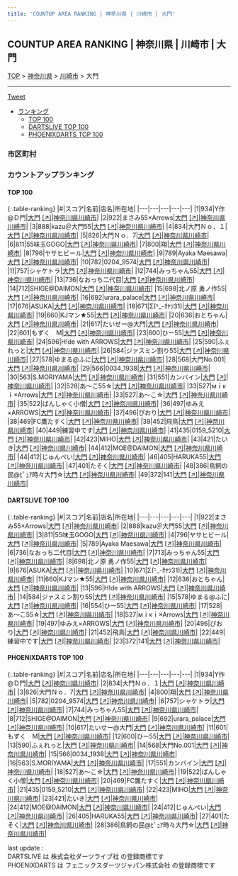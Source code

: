 ```yaml
---
title: 'COUNTUP AREA RANKING | 神奈川県 | 川崎市 | 大門'
---
```

## COUNTUP AREA RANKING | 神奈川県 | 川崎市 | 大門

[TOP](/darts/rank/) > [神奈川県](/darts/rank/神奈川県/) > [川崎市](/darts/rank/神奈川県/川崎市/) > 大門

___

<a href="https://twitter.com/share?ref_src=twsrc%5Etfw" data-text="COUNTUP AREA RANKING | 神奈川県川崎市大門" class="twitter-share-button" data-hashtags="DARTSLIVE,PHOENIXDARTS,darts,ダーツ" data-show-count="false">Tweet</a>

* [ランキング](#カウントアップランキング)
    * [TOP 100](#top-100)
    * [DARTSLIVE TOP 100](#dartslive-top-100)
    * [PHOENIXDARTS TOP 100](#phoenixdarts-top-100)

### 市区町村

<ul>

</ul>

### カウントアップランキング

#### TOP 100



{:.table-ranking}
|#|スコア|名前|店名|所在地|
|---|---|---|---|---|
|1|934|<span class="rank-name-pd">Y作@Ｄ門</span>|<a href="/darts/rank/shops/94036.html">大門</a> <a href="https://vs.phoenixdarts.com/jp/shop/shopDetailInfo/s_94036?s_seq=94036">[↗]</a>|<a href="/darts/rank/神奈川県/川崎市">神奈川県川崎市</a>|
|2|922|<span class="rank-name-dl">まさみ55×Arrows</span>|<a href="/darts/rank/shops/30c5a11ba3a45bf10d9b047a20a7ba1e.html">大門</a> <a href="https://search.dartslive.com/jp/shop/30c5a11ba3a45bf10d9b047a20a7ba1e">[↗]</a>|<a href="/darts/rank/神奈川県/川崎市">神奈川県川崎市</a>|
|3|888|<span class="rank-name-dl">kazu＠大門55</span>|<a href="/darts/rank/shops/30c5a11ba3a45bf10d9b047a20a7ba1e.html">大門</a> <a href="https://search.dartslive.com/jp/shop/30c5a11ba3a45bf10d9b047a20a7ba1e">[↗]</a>|<a href="/darts/rank/神奈川県/川崎市">神奈川県川崎市</a>|
|4|834|<span class="rank-name-pd">大門Ｎｏ．１</span>|<a href="/darts/rank/shops/94036.html">大門</a> <a href="https://vs.phoenixdarts.com/jp/shop/shopDetailInfo/s_94036?s_seq=94036">[↗]</a>|<a href="/darts/rank/神奈川県/川崎市">神奈川県川崎市</a>|
|5|826|<span class="rank-name-pd">大門Ｎｏ．7</span>|<a href="/darts/rank/shops/94036.html">大門</a> <a href="https://vs.phoenixdarts.com/jp/shop/shopDetailInfo/s_94036?s_seq=94036">[↗]</a>|<a href="/darts/rank/神奈川県/川崎市">神奈川県川崎市</a>|
|6|811|<span class="rank-name-dl">55味玉GOGO</span>|<a href="/darts/rank/shops/30c5a11ba3a45bf10d9b047a20a7ba1e.html">大門</a> <a href="https://search.dartslive.com/jp/shop/30c5a11ba3a45bf10d9b047a20a7ba1e">[↗]</a>|<a href="/darts/rank/神奈川県/川崎市">神奈川県川崎市</a>|
|7|800|<span class="rank-name-pd">翔</span>|<a href="/darts/rank/shops/94036.html">大門</a> <a href="https://vs.phoenixdarts.com/jp/shop/shopDetailInfo/s_94036?s_seq=94036">[↗]</a>|<a href="/darts/rank/神奈川県/川崎市">神奈川県川崎市</a>|
|8|796|<span class="rank-name-dl">ヤサヒビール</span>|<a href="/darts/rank/shops/30c5a11ba3a45bf10d9b047a20a7ba1e.html">大門</a> <a href="https://search.dartslive.com/jp/shop/30c5a11ba3a45bf10d9b047a20a7ba1e">[↗]</a>|<a href="/darts/rank/神奈川県/川崎市">神奈川県川崎市</a>|
|9|789|<span class="rank-name-dl">Ayaka Maesawa</span>|<a href="/darts/rank/shops/30c5a11ba3a45bf10d9b047a20a7ba1e.html">大門</a> <a href="https://search.dartslive.com/jp/shop/30c5a11ba3a45bf10d9b047a20a7ba1e">[↗]</a>|<a href="/darts/rank/神奈川県/川崎市">神奈川県川崎市</a>|
|10|782|<span class="rank-name-pd">0204_9574</span>|<a href="/darts/rank/shops/94036.html">大門</a> <a href="https://vs.phoenixdarts.com/jp/shop/shopDetailInfo/s_94036?s_seq=94036">[↗]</a>|<a href="/darts/rank/神奈川県/川崎市">神奈川県川崎市</a>|
|11|757|<span class="rank-name-pd">シャケトラ</span>|<a href="/darts/rank/shops/94036.html">大門</a> <a href="https://vs.phoenixdarts.com/jp/shop/shopDetailInfo/s_94036?s_seq=94036">[↗]</a>|<a href="/darts/rank/神奈川県/川崎市">神奈川県川崎市</a>|
|12|744|<span class="rank-name-pd">みっちゃん55</span>|<a href="/darts/rank/shops/94036.html">大門</a> <a href="https://vs.phoenixdarts.com/jp/shop/shopDetailInfo/s_94036?s_seq=94036">[↗]</a>|<a href="/darts/rank/神奈川県/川崎市">神奈川県川崎市</a>|
|13|736|<span class="rank-name-dl">なおっち二代目</span>|<a href="/darts/rank/shops/30c5a11ba3a45bf10d9b047a20a7ba1e.html">大門</a> <a href="https://search.dartslive.com/jp/shop/30c5a11ba3a45bf10d9b047a20a7ba1e">[↗]</a>|<a href="/darts/rank/神奈川県/川崎市">神奈川県川崎市</a>|
|14|712|<span class="rank-name-pd">SHIGE@DAIMON</span>|<a href="/darts/rank/shops/94036.html">大門</a> <a href="https://vs.phoenixdarts.com/jp/shop/shopDetailInfo/s_94036?s_seq=94036">[↗]</a>|<a href="/darts/rank/神奈川県/川崎市">神奈川県川崎市</a>|
|15|698|<span class="rank-name-dl">北ノ原 勇ノ作55</span>|<a href="/darts/rank/shops/30c5a11ba3a45bf10d9b047a20a7ba1e.html">大門</a> <a href="https://search.dartslive.com/jp/shop/30c5a11ba3a45bf10d9b047a20a7ba1e">[↗]</a>|<a href="/darts/rank/神奈川県/川崎市">神奈川県川崎市</a>|
|16|692|<span class="rank-name-pd">urara_palace</span>|<a href="/darts/rank/shops/94036.html">大門</a> <a href="https://vs.phoenixdarts.com/jp/shop/shopDetailInfo/s_94036?s_seq=94036">[↗]</a>|<a href="/darts/rank/神奈川県/川崎市">神奈川県川崎市</a>|
|17|676|<span class="rank-name-dl">ASUKA</span>|<a href="/darts/rank/shops/30c5a11ba3a45bf10d9b047a20a7ba1e.html">大門</a> <a href="https://search.dartslive.com/jp/shop/30c5a11ba3a45bf10d9b047a20a7ba1e">[↗]</a>|<a href="/darts/rank/神奈川県/川崎市">神奈川県川崎市</a>|
|18|671|<span class="rank-name-dl">Σ(-᷅_-᷄ｵﾔﾂ31)</span>|<a href="/darts/rank/shops/30c5a11ba3a45bf10d9b047a20a7ba1e.html">大門</a> <a href="https://search.dartslive.com/jp/shop/30c5a11ba3a45bf10d9b047a20a7ba1e">[↗]</a>|<a href="/darts/rank/神奈川県/川崎市">神奈川県川崎市</a>|
|19|660|<span class="rank-name-dl">KJマン★55</span>|<a href="/darts/rank/shops/30c5a11ba3a45bf10d9b047a20a7ba1e.html">大門</a> <a href="https://search.dartslive.com/jp/shop/30c5a11ba3a45bf10d9b047a20a7ba1e">[↗]</a>|<a href="/darts/rank/神奈川県/川崎市">神奈川県川崎市</a>|
|20|636|<span class="rank-name-dl">おとちゃん</span>|<a href="/darts/rank/shops/30c5a11ba3a45bf10d9b047a20a7ba1e.html">大門</a> <a href="https://search.dartslive.com/jp/shop/30c5a11ba3a45bf10d9b047a20a7ba1e">[↗]</a>|<a href="/darts/rank/神奈川県/川崎市">神奈川県川崎市</a>|
|21|617|<span class="rank-name-pd">たいせー@大門</span>|<a href="/darts/rank/shops/94036.html">大門</a> <a href="https://vs.phoenixdarts.com/jp/shop/shopDetailInfo/s_94036?s_seq=94036">[↗]</a>|<a href="/darts/rank/神奈川県/川崎市">神奈川県川崎市</a>|
|22|601|<span class="rank-name-pd">もずく　M</span>|<a href="/darts/rank/shops/94036.html">大門</a> <a href="https://vs.phoenixdarts.com/jp/shop/shopDetailInfo/s_94036?s_seq=94036">[↗]</a>|<a href="/darts/rank/神奈川県/川崎市">神奈川県川崎市</a>|
|23|600|<span class="rank-name-pd">ひー55</span>|<a href="/darts/rank/shops/94036.html">大門</a> <a href="https://vs.phoenixdarts.com/jp/shop/shopDetailInfo/s_94036?s_seq=94036">[↗]</a>|<a href="/darts/rank/神奈川県/川崎市">神奈川県川崎市</a>|
|24|596|<span class="rank-name-dl">H!de with ARROWS</span>|<a href="/darts/rank/shops/30c5a11ba3a45bf10d9b047a20a7ba1e.html">大門</a> <a href="https://search.dartslive.com/jp/shop/30c5a11ba3a45bf10d9b047a20a7ba1e">[↗]</a>|<a href="/darts/rank/神奈川県/川崎市">神奈川県川崎市</a>|
|25|590|<span class="rank-name-pd">ふぇれっと</span>|<a href="/darts/rank/shops/94036.html">大門</a> <a href="https://vs.phoenixdarts.com/jp/shop/shopDetailInfo/s_94036?s_seq=94036">[↗]</a>|<a href="/darts/rank/神奈川県/川崎市">神奈川県川崎市</a>|
|26|584|<span class="rank-name-dl">ジァスミン割り55</span>|<a href="/darts/rank/shops/30c5a11ba3a45bf10d9b047a20a7ba1e.html">大門</a> <a href="https://search.dartslive.com/jp/shop/30c5a11ba3a45bf10d9b047a20a7ba1e">[↗]</a>|<a href="/darts/rank/神奈川県/川崎市">神奈川県川崎市</a>|
|27|578|<span class="rank-name-dl">ゆまる@ふに</span>|<a href="/darts/rank/shops/30c5a11ba3a45bf10d9b047a20a7ba1e.html">大門</a> <a href="https://search.dartslive.com/jp/shop/30c5a11ba3a45bf10d9b047a20a7ba1e">[↗]</a>|<a href="/darts/rank/神奈川県/川崎市">神奈川県川崎市</a>|
|28|568|<span class="rank-name-pd">大門No.001</span>|<a href="/darts/rank/shops/94036.html">大門</a> <a href="https://vs.phoenixdarts.com/jp/shop/shopDetailInfo/s_94036?s_seq=94036">[↗]</a>|<a href="/darts/rank/神奈川県/川崎市">神奈川県川崎市</a>|
|29|566|<span class="rank-name-pd">0034_1938</span>|<a href="/darts/rank/shops/94036.html">大門</a> <a href="https://vs.phoenixdarts.com/jp/shop/shopDetailInfo/s_94036?s_seq=94036">[↗]</a>|<a href="/darts/rank/神奈川県/川崎市">神奈川県川崎市</a>|
|30|563|<span class="rank-name-pd">S.MORIYAMA</span>|<a href="/darts/rank/shops/94036.html">大門</a> <a href="https://vs.phoenixdarts.com/jp/shop/shopDetailInfo/s_94036?s_seq=94036">[↗]</a>|<a href="/darts/rank/神奈川県/川崎市">神奈川県川崎市</a>|
|31|551|<span class="rank-name-pd">カンバイン</span>|<a href="/darts/rank/shops/94036.html">大門</a> <a href="https://vs.phoenixdarts.com/jp/shop/shopDetailInfo/s_94036?s_seq=94036">[↗]</a>|<a href="/darts/rank/神奈川県/川崎市">神奈川県川崎市</a>|
|32|528|<span class="rank-name-dl">あ〜こ55☆</span>|<a href="/darts/rank/shops/30c5a11ba3a45bf10d9b047a20a7ba1e.html">大門</a> <a href="https://search.dartslive.com/jp/shop/30c5a11ba3a45bf10d9b047a20a7ba1e">[↗]</a>|<a href="/darts/rank/神奈川県/川崎市">神奈川県川崎市</a>|
|33|527|<span class="rank-name-dl">мｉκｉ×Arrows</span>|<a href="/darts/rank/shops/30c5a11ba3a45bf10d9b047a20a7ba1e.html">大門</a> <a href="https://search.dartslive.com/jp/shop/30c5a11ba3a45bf10d9b047a20a7ba1e">[↗]</a>|<a href="/darts/rank/神奈川県/川崎市">神奈川県川崎市</a>|
|33|527|<span class="rank-name-pd">あ〜こ☆</span>|<a href="/darts/rank/shops/94036.html">大門</a> <a href="https://vs.phoenixdarts.com/jp/shop/shopDetailInfo/s_94036?s_seq=94036">[↗]</a>|<a href="/darts/rank/神奈川県/川崎市">神奈川県川崎市</a>|
|35|522|<span class="rank-name-pd">ばんしゃく小僧</span>|<a href="/darts/rank/shops/94036.html">大門</a> <a href="https://vs.phoenixdarts.com/jp/shop/shopDetailInfo/s_94036?s_seq=94036">[↗]</a>|<a href="/darts/rank/神奈川県/川崎市">神奈川県川崎市</a>|
|36|497|<span class="rank-name-dl">ゆみえ×ARROWS</span>|<a href="/darts/rank/shops/30c5a11ba3a45bf10d9b047a20a7ba1e.html">大門</a> <a href="https://search.dartslive.com/jp/shop/30c5a11ba3a45bf10d9b047a20a7ba1e">[↗]</a>|<a href="/darts/rank/神奈川県/川崎市">神奈川県川崎市</a>|
|37|496|<span class="rank-name-dl">ぴおり</span>|<a href="/darts/rank/shops/30c5a11ba3a45bf10d9b047a20a7ba1e.html">大門</a> <a href="https://search.dartslive.com/jp/shop/30c5a11ba3a45bf10d9b047a20a7ba1e">[↗]</a>|<a href="/darts/rank/神奈川県/川崎市">神奈川県川崎市</a>|
|38|469|<span class="rank-name-pd">FC鷹たすく</span>|<a href="/darts/rank/shops/94036.html">大門</a> <a href="https://vs.phoenixdarts.com/jp/shop/shopDetailInfo/s_94036?s_seq=94036">[↗]</a>|<a href="/darts/rank/神奈川県/川崎市">神奈川県川崎市</a>|
|39|452|<span class="rank-name-dl">飛鳥</span>|<a href="/darts/rank/shops/30c5a11ba3a45bf10d9b047a20a7ba1e.html">大門</a> <a href="https://search.dartslive.com/jp/shop/30c5a11ba3a45bf10d9b047a20a7ba1e">[↗]</a>|<a href="/darts/rank/神奈川県/川崎市">神奈川県川崎市</a>|
|40|449|<span class="rank-name-dl">練習中です</span>|<a href="/darts/rank/shops/30c5a11ba3a45bf10d9b047a20a7ba1e.html">大門</a> <a href="https://search.dartslive.com/jp/shop/30c5a11ba3a45bf10d9b047a20a7ba1e">[↗]</a>|<a href="/darts/rank/神奈川県/川崎市">神奈川県川崎市</a>|
|41|435|<span class="rank-name-pd">0159_5210</span>|<a href="/darts/rank/shops/94036.html">大門</a> <a href="https://vs.phoenixdarts.com/jp/shop/shopDetailInfo/s_94036?s_seq=94036">[↗]</a>|<a href="/darts/rank/神奈川県/川崎市">神奈川県川崎市</a>|
|42|423|<span class="rank-name-pd">MIHO</span>|<a href="/darts/rank/shops/94036.html">大門</a> <a href="https://vs.phoenixdarts.com/jp/shop/shopDetailInfo/s_94036?s_seq=94036">[↗]</a>|<a href="/darts/rank/神奈川県/川崎市">神奈川県川崎市</a>|
|43|421|<span class="rank-name-pd">たいき</span>|<a href="/darts/rank/shops/94036.html">大門</a> <a href="https://vs.phoenixdarts.com/jp/shop/shopDetailInfo/s_94036?s_seq=94036">[↗]</a>|<a href="/darts/rank/神奈川県/川崎市">神奈川県川崎市</a>|
|44|412|<span class="rank-name-pd">MOE@DAIMON</span>|<a href="/darts/rank/shops/94036.html">大門</a> <a href="https://vs.phoenixdarts.com/jp/shop/shopDetailInfo/s_94036?s_seq=94036">[↗]</a>|<a href="/darts/rank/神奈川県/川崎市">神奈川県川崎市</a>|
|44|412|<span class="rank-name-pd">じゅんぺい</span>|<a href="/darts/rank/shops/94036.html">大門</a> <a href="https://vs.phoenixdarts.com/jp/shop/shopDetailInfo/s_94036?s_seq=94036">[↗]</a>|<a href="/darts/rank/神奈川県/川崎市">神奈川県川崎市</a>|
|46|405|<span class="rank-name-pd">HARUKA55</span>|<a href="/darts/rank/shops/94036.html">大門</a> <a href="https://vs.phoenixdarts.com/jp/shop/shopDetailInfo/s_94036?s_seq=94036">[↗]</a>|<a href="/darts/rank/神奈川県/川崎市">神奈川県川崎市</a>|
|47|401|<span class="rank-name-pd">たそく</span>|<a href="/darts/rank/shops/94036.html">大門</a> <a href="https://vs.phoenixdarts.com/jp/shop/shopDetailInfo/s_94036?s_seq=94036">[↗]</a>|<a href="/darts/rank/神奈川県/川崎市">神奈川県川崎市</a>|
|48|386|<span class="rank-name-pd">鳥飼の民@ﾋﾟｭｱ時々大門☆</span>|<a href="/darts/rank/shops/94036.html">大門</a> <a href="https://vs.phoenixdarts.com/jp/shop/shopDetailInfo/s_94036?s_seq=94036">[↗]</a>|<a href="/darts/rank/神奈川県/川崎市">神奈川県川崎市</a>|
|49|372|<span class="rank-name-dl">141</span>|<a href="/darts/rank/shops/30c5a11ba3a45bf10d9b047a20a7ba1e.html">大門</a> <a href="https://search.dartslive.com/jp/shop/30c5a11ba3a45bf10d9b047a20a7ba1e">[↗]</a>|<a href="/darts/rank/神奈川県/川崎市">神奈川県川崎市</a>|


#### DARTSLIVE TOP 100



{:.table-ranking}
|#|スコア|名前|店名|所在地|
|---|---|---|---|---|
|1|922|<span class="rank-name-dl">まさみ55×Arrows</span>|<a href="/darts/rank/shops/30c5a11ba3a45bf10d9b047a20a7ba1e.html">大門</a> <a href="https://search.dartslive.com/jp/shop/30c5a11ba3a45bf10d9b047a20a7ba1e">[↗]</a>|<a href="/darts/rank/神奈川県/川崎市">神奈川県川崎市</a>|
|2|888|<span class="rank-name-dl">kazu＠大門55</span>|<a href="/darts/rank/shops/30c5a11ba3a45bf10d9b047a20a7ba1e.html">大門</a> <a href="https://search.dartslive.com/jp/shop/30c5a11ba3a45bf10d9b047a20a7ba1e">[↗]</a>|<a href="/darts/rank/神奈川県/川崎市">神奈川県川崎市</a>|
|3|811|<span class="rank-name-dl">55味玉GOGO</span>|<a href="/darts/rank/shops/30c5a11ba3a45bf10d9b047a20a7ba1e.html">大門</a> <a href="https://search.dartslive.com/jp/shop/30c5a11ba3a45bf10d9b047a20a7ba1e">[↗]</a>|<a href="/darts/rank/神奈川県/川崎市">神奈川県川崎市</a>|
|4|796|<span class="rank-name-dl">ヤサヒビール</span>|<a href="/darts/rank/shops/30c5a11ba3a45bf10d9b047a20a7ba1e.html">大門</a> <a href="https://search.dartslive.com/jp/shop/30c5a11ba3a45bf10d9b047a20a7ba1e">[↗]</a>|<a href="/darts/rank/神奈川県/川崎市">神奈川県川崎市</a>|
|5|789|<span class="rank-name-dl">Ayaka Maesawa</span>|<a href="/darts/rank/shops/30c5a11ba3a45bf10d9b047a20a7ba1e.html">大門</a> <a href="https://search.dartslive.com/jp/shop/30c5a11ba3a45bf10d9b047a20a7ba1e">[↗]</a>|<a href="/darts/rank/神奈川県/川崎市">神奈川県川崎市</a>|
|6|736|<span class="rank-name-dl">なおっち二代目</span>|<a href="/darts/rank/shops/30c5a11ba3a45bf10d9b047a20a7ba1e.html">大門</a> <a href="https://search.dartslive.com/jp/shop/30c5a11ba3a45bf10d9b047a20a7ba1e">[↗]</a>|<a href="/darts/rank/神奈川県/川崎市">神奈川県川崎市</a>|
|7|713|<span class="rank-name-dl">みっちゃん55</span>|<a href="/darts/rank/shops/30c5a11ba3a45bf10d9b047a20a7ba1e.html">大門</a> <a href="https://search.dartslive.com/jp/shop/30c5a11ba3a45bf10d9b047a20a7ba1e">[↗]</a>|<a href="/darts/rank/神奈川県/川崎市">神奈川県川崎市</a>|
|8|698|<span class="rank-name-dl">北ノ原 勇ノ作55</span>|<a href="/darts/rank/shops/30c5a11ba3a45bf10d9b047a20a7ba1e.html">大門</a> <a href="https://search.dartslive.com/jp/shop/30c5a11ba3a45bf10d9b047a20a7ba1e">[↗]</a>|<a href="/darts/rank/神奈川県/川崎市">神奈川県川崎市</a>|
|9|676|<span class="rank-name-dl">ASUKA</span>|<a href="/darts/rank/shops/30c5a11ba3a45bf10d9b047a20a7ba1e.html">大門</a> <a href="https://search.dartslive.com/jp/shop/30c5a11ba3a45bf10d9b047a20a7ba1e">[↗]</a>|<a href="/darts/rank/神奈川県/川崎市">神奈川県川崎市</a>|
|10|671|<span class="rank-name-dl">Σ(-᷅_-᷄ｵﾔﾂ31)</span>|<a href="/darts/rank/shops/30c5a11ba3a45bf10d9b047a20a7ba1e.html">大門</a> <a href="https://search.dartslive.com/jp/shop/30c5a11ba3a45bf10d9b047a20a7ba1e">[↗]</a>|<a href="/darts/rank/神奈川県/川崎市">神奈川県川崎市</a>|
|11|660|<span class="rank-name-dl">KJマン★55</span>|<a href="/darts/rank/shops/30c5a11ba3a45bf10d9b047a20a7ba1e.html">大門</a> <a href="https://search.dartslive.com/jp/shop/30c5a11ba3a45bf10d9b047a20a7ba1e">[↗]</a>|<a href="/darts/rank/神奈川県/川崎市">神奈川県川崎市</a>|
|12|636|<span class="rank-name-dl">おとちゃん</span>|<a href="/darts/rank/shops/30c5a11ba3a45bf10d9b047a20a7ba1e.html">大門</a> <a href="https://search.dartslive.com/jp/shop/30c5a11ba3a45bf10d9b047a20a7ba1e">[↗]</a>|<a href="/darts/rank/神奈川県/川崎市">神奈川県川崎市</a>|
|13|596|<span class="rank-name-dl">H!de with ARROWS</span>|<a href="/darts/rank/shops/30c5a11ba3a45bf10d9b047a20a7ba1e.html">大門</a> <a href="https://search.dartslive.com/jp/shop/30c5a11ba3a45bf10d9b047a20a7ba1e">[↗]</a>|<a href="/darts/rank/神奈川県/川崎市">神奈川県川崎市</a>|
|14|584|<span class="rank-name-dl">ジァスミン割り55</span>|<a href="/darts/rank/shops/30c5a11ba3a45bf10d9b047a20a7ba1e.html">大門</a> <a href="https://search.dartslive.com/jp/shop/30c5a11ba3a45bf10d9b047a20a7ba1e">[↗]</a>|<a href="/darts/rank/神奈川県/川崎市">神奈川県川崎市</a>|
|15|578|<span class="rank-name-dl">ゆまる@ふに</span>|<a href="/darts/rank/shops/30c5a11ba3a45bf10d9b047a20a7ba1e.html">大門</a> <a href="https://search.dartslive.com/jp/shop/30c5a11ba3a45bf10d9b047a20a7ba1e">[↗]</a>|<a href="/darts/rank/神奈川県/川崎市">神奈川県川崎市</a>|
|16|554|<span class="rank-name-dl">ひー55</span>|<a href="/darts/rank/shops/30c5a11ba3a45bf10d9b047a20a7ba1e.html">大門</a> <a href="https://search.dartslive.com/jp/shop/30c5a11ba3a45bf10d9b047a20a7ba1e">[↗]</a>|<a href="/darts/rank/神奈川県/川崎市">神奈川県川崎市</a>|
|17|528|<span class="rank-name-dl">あ〜こ55☆</span>|<a href="/darts/rank/shops/30c5a11ba3a45bf10d9b047a20a7ba1e.html">大門</a> <a href="https://search.dartslive.com/jp/shop/30c5a11ba3a45bf10d9b047a20a7ba1e">[↗]</a>|<a href="/darts/rank/神奈川県/川崎市">神奈川県川崎市</a>|
|18|527|<span class="rank-name-dl">мｉκｉ×Arrows</span>|<a href="/darts/rank/shops/30c5a11ba3a45bf10d9b047a20a7ba1e.html">大門</a> <a href="https://search.dartslive.com/jp/shop/30c5a11ba3a45bf10d9b047a20a7ba1e">[↗]</a>|<a href="/darts/rank/神奈川県/川崎市">神奈川県川崎市</a>|
|19|497|<span class="rank-name-dl">ゆみえ×ARROWS</span>|<a href="/darts/rank/shops/30c5a11ba3a45bf10d9b047a20a7ba1e.html">大門</a> <a href="https://search.dartslive.com/jp/shop/30c5a11ba3a45bf10d9b047a20a7ba1e">[↗]</a>|<a href="/darts/rank/神奈川県/川崎市">神奈川県川崎市</a>|
|20|496|<span class="rank-name-dl">ぴおり</span>|<a href="/darts/rank/shops/30c5a11ba3a45bf10d9b047a20a7ba1e.html">大門</a> <a href="https://search.dartslive.com/jp/shop/30c5a11ba3a45bf10d9b047a20a7ba1e">[↗]</a>|<a href="/darts/rank/神奈川県/川崎市">神奈川県川崎市</a>|
|21|452|<span class="rank-name-dl">飛鳥</span>|<a href="/darts/rank/shops/30c5a11ba3a45bf10d9b047a20a7ba1e.html">大門</a> <a href="https://search.dartslive.com/jp/shop/30c5a11ba3a45bf10d9b047a20a7ba1e">[↗]</a>|<a href="/darts/rank/神奈川県/川崎市">神奈川県川崎市</a>|
|22|449|<span class="rank-name-dl">練習中です</span>|<a href="/darts/rank/shops/30c5a11ba3a45bf10d9b047a20a7ba1e.html">大門</a> <a href="https://search.dartslive.com/jp/shop/30c5a11ba3a45bf10d9b047a20a7ba1e">[↗]</a>|<a href="/darts/rank/神奈川県/川崎市">神奈川県川崎市</a>|
|23|372|<span class="rank-name-dl">141</span>|<a href="/darts/rank/shops/30c5a11ba3a45bf10d9b047a20a7ba1e.html">大門</a> <a href="https://search.dartslive.com/jp/shop/30c5a11ba3a45bf10d9b047a20a7ba1e">[↗]</a>|<a href="/darts/rank/神奈川県/川崎市">神奈川県川崎市</a>|


#### PHOENIXDARTS TOP 100



{:.table-ranking}
|#|スコア|名前|店名|所在地|
|---|---|---|---|---|
|1|934|<span class="rank-name-pd">Y作@Ｄ門</span>|<a href="/darts/rank/shops/94036.html">大門</a> <a href="https://vs.phoenixdarts.com/jp/shop/shopDetailInfo/s_94036?s_seq=94036">[↗]</a>|<a href="/darts/rank/神奈川県/川崎市">神奈川県川崎市</a>|
|2|834|<span class="rank-name-pd">大門Ｎｏ．１</span>|<a href="/darts/rank/shops/94036.html">大門</a> <a href="https://vs.phoenixdarts.com/jp/shop/shopDetailInfo/s_94036?s_seq=94036">[↗]</a>|<a href="/darts/rank/神奈川県/川崎市">神奈川県川崎市</a>|
|3|826|<span class="rank-name-pd">大門Ｎｏ．7</span>|<a href="/darts/rank/shops/94036.html">大門</a> <a href="https://vs.phoenixdarts.com/jp/shop/shopDetailInfo/s_94036?s_seq=94036">[↗]</a>|<a href="/darts/rank/神奈川県/川崎市">神奈川県川崎市</a>|
|4|800|<span class="rank-name-pd">翔</span>|<a href="/darts/rank/shops/94036.html">大門</a> <a href="https://vs.phoenixdarts.com/jp/shop/shopDetailInfo/s_94036?s_seq=94036">[↗]</a>|<a href="/darts/rank/神奈川県/川崎市">神奈川県川崎市</a>|
|5|782|<span class="rank-name-pd">0204_9574</span>|<a href="/darts/rank/shops/94036.html">大門</a> <a href="https://vs.phoenixdarts.com/jp/shop/shopDetailInfo/s_94036?s_seq=94036">[↗]</a>|<a href="/darts/rank/神奈川県/川崎市">神奈川県川崎市</a>|
|6|757|<span class="rank-name-pd">シャケトラ</span>|<a href="/darts/rank/shops/94036.html">大門</a> <a href="https://vs.phoenixdarts.com/jp/shop/shopDetailInfo/s_94036?s_seq=94036">[↗]</a>|<a href="/darts/rank/神奈川県/川崎市">神奈川県川崎市</a>|
|7|744|<span class="rank-name-pd">みっちゃん55</span>|<a href="/darts/rank/shops/94036.html">大門</a> <a href="https://vs.phoenixdarts.com/jp/shop/shopDetailInfo/s_94036?s_seq=94036">[↗]</a>|<a href="/darts/rank/神奈川県/川崎市">神奈川県川崎市</a>|
|8|712|<span class="rank-name-pd">SHIGE@DAIMON</span>|<a href="/darts/rank/shops/94036.html">大門</a> <a href="https://vs.phoenixdarts.com/jp/shop/shopDetailInfo/s_94036?s_seq=94036">[↗]</a>|<a href="/darts/rank/神奈川県/川崎市">神奈川県川崎市</a>|
|9|692|<span class="rank-name-pd">urara_palace</span>|<a href="/darts/rank/shops/94036.html">大門</a> <a href="https://vs.phoenixdarts.com/jp/shop/shopDetailInfo/s_94036?s_seq=94036">[↗]</a>|<a href="/darts/rank/神奈川県/川崎市">神奈川県川崎市</a>|
|10|617|<span class="rank-name-pd">たいせー@大門</span>|<a href="/darts/rank/shops/94036.html">大門</a> <a href="https://vs.phoenixdarts.com/jp/shop/shopDetailInfo/s_94036?s_seq=94036">[↗]</a>|<a href="/darts/rank/神奈川県/川崎市">神奈川県川崎市</a>|
|11|601|<span class="rank-name-pd">もずく　M</span>|<a href="/darts/rank/shops/94036.html">大門</a> <a href="https://vs.phoenixdarts.com/jp/shop/shopDetailInfo/s_94036?s_seq=94036">[↗]</a>|<a href="/darts/rank/神奈川県/川崎市">神奈川県川崎市</a>|
|12|600|<span class="rank-name-pd">ひー55</span>|<a href="/darts/rank/shops/94036.html">大門</a> <a href="https://vs.phoenixdarts.com/jp/shop/shopDetailInfo/s_94036?s_seq=94036">[↗]</a>|<a href="/darts/rank/神奈川県/川崎市">神奈川県川崎市</a>|
|13|590|<span class="rank-name-pd">ふぇれっと</span>|<a href="/darts/rank/shops/94036.html">大門</a> <a href="https://vs.phoenixdarts.com/jp/shop/shopDetailInfo/s_94036?s_seq=94036">[↗]</a>|<a href="/darts/rank/神奈川県/川崎市">神奈川県川崎市</a>|
|14|568|<span class="rank-name-pd">大門No.001</span>|<a href="/darts/rank/shops/94036.html">大門</a> <a href="https://vs.phoenixdarts.com/jp/shop/shopDetailInfo/s_94036?s_seq=94036">[↗]</a>|<a href="/darts/rank/神奈川県/川崎市">神奈川県川崎市</a>|
|15|566|<span class="rank-name-pd">0034_1938</span>|<a href="/darts/rank/shops/94036.html">大門</a> <a href="https://vs.phoenixdarts.com/jp/shop/shopDetailInfo/s_94036?s_seq=94036">[↗]</a>|<a href="/darts/rank/神奈川県/川崎市">神奈川県川崎市</a>|
|16|563|<span class="rank-name-pd">S.MORIYAMA</span>|<a href="/darts/rank/shops/94036.html">大門</a> <a href="https://vs.phoenixdarts.com/jp/shop/shopDetailInfo/s_94036?s_seq=94036">[↗]</a>|<a href="/darts/rank/神奈川県/川崎市">神奈川県川崎市</a>|
|17|551|<span class="rank-name-pd">カンバイン</span>|<a href="/darts/rank/shops/94036.html">大門</a> <a href="https://vs.phoenixdarts.com/jp/shop/shopDetailInfo/s_94036?s_seq=94036">[↗]</a>|<a href="/darts/rank/神奈川県/川崎市">神奈川県川崎市</a>|
|18|527|<span class="rank-name-pd">あ〜こ☆</span>|<a href="/darts/rank/shops/94036.html">大門</a> <a href="https://vs.phoenixdarts.com/jp/shop/shopDetailInfo/s_94036?s_seq=94036">[↗]</a>|<a href="/darts/rank/神奈川県/川崎市">神奈川県川崎市</a>|
|19|522|<span class="rank-name-pd">ばんしゃく小僧</span>|<a href="/darts/rank/shops/94036.html">大門</a> <a href="https://vs.phoenixdarts.com/jp/shop/shopDetailInfo/s_94036?s_seq=94036">[↗]</a>|<a href="/darts/rank/神奈川県/川崎市">神奈川県川崎市</a>|
|20|469|<span class="rank-name-pd">FC鷹たすく</span>|<a href="/darts/rank/shops/94036.html">大門</a> <a href="https://vs.phoenixdarts.com/jp/shop/shopDetailInfo/s_94036?s_seq=94036">[↗]</a>|<a href="/darts/rank/神奈川県/川崎市">神奈川県川崎市</a>|
|21|435|<span class="rank-name-pd">0159_5210</span>|<a href="/darts/rank/shops/94036.html">大門</a> <a href="https://vs.phoenixdarts.com/jp/shop/shopDetailInfo/s_94036?s_seq=94036">[↗]</a>|<a href="/darts/rank/神奈川県/川崎市">神奈川県川崎市</a>|
|22|423|<span class="rank-name-pd">MIHO</span>|<a href="/darts/rank/shops/94036.html">大門</a> <a href="https://vs.phoenixdarts.com/jp/shop/shopDetailInfo/s_94036?s_seq=94036">[↗]</a>|<a href="/darts/rank/神奈川県/川崎市">神奈川県川崎市</a>|
|23|421|<span class="rank-name-pd">たいき</span>|<a href="/darts/rank/shops/94036.html">大門</a> <a href="https://vs.phoenixdarts.com/jp/shop/shopDetailInfo/s_94036?s_seq=94036">[↗]</a>|<a href="/darts/rank/神奈川県/川崎市">神奈川県川崎市</a>|
|24|412|<span class="rank-name-pd">MOE@DAIMON</span>|<a href="/darts/rank/shops/94036.html">大門</a> <a href="https://vs.phoenixdarts.com/jp/shop/shopDetailInfo/s_94036?s_seq=94036">[↗]</a>|<a href="/darts/rank/神奈川県/川崎市">神奈川県川崎市</a>|
|24|412|<span class="rank-name-pd">じゅんぺい</span>|<a href="/darts/rank/shops/94036.html">大門</a> <a href="https://vs.phoenixdarts.com/jp/shop/shopDetailInfo/s_94036?s_seq=94036">[↗]</a>|<a href="/darts/rank/神奈川県/川崎市">神奈川県川崎市</a>|
|26|405|<span class="rank-name-pd">HARUKA55</span>|<a href="/darts/rank/shops/94036.html">大門</a> <a href="https://vs.phoenixdarts.com/jp/shop/shopDetailInfo/s_94036?s_seq=94036">[↗]</a>|<a href="/darts/rank/神奈川県/川崎市">神奈川県川崎市</a>|
|27|401|<span class="rank-name-pd">たそく</span>|<a href="/darts/rank/shops/94036.html">大門</a> <a href="https://vs.phoenixdarts.com/jp/shop/shopDetailInfo/s_94036?s_seq=94036">[↗]</a>|<a href="/darts/rank/神奈川県/川崎市">神奈川県川崎市</a>|
|28|386|<span class="rank-name-pd">鳥飼の民@ﾋﾟｭｱ時々大門☆</span>|<a href="/darts/rank/shops/94036.html">大門</a> <a href="https://vs.phoenixdarts.com/jp/shop/shopDetailInfo/s_94036?s_seq=94036">[↗]</a>|<a href="/darts/rank/神奈川県/川崎市">神奈川県川崎市</a>|


<div class="footer border-top border-gray-light mt-5 pt-3 text-right text-gray">
    last update : <span style="font-weight: italic" id="foot_last_modified"></span><br />
    DARTSLIVE は 株式会社ダーツライブ社 の登録商標です<br />
    PHOENIXDARTS は フェニックスダーツジャパン株式会社 の登録商標です<br />
</div>

<script src="https://cdnjs.cloudflare.com/ajax/libs/jquery.tablesorter/2.31.3/js/jquery.tablesorter.min.js" integrity="sha512-qzgd5cYSZcosqpzpn7zF2ZId8f/8CHmFKZ8j7mU4OUXTNRd5g+ZHBPsgKEwoqxCtdQvExE5LprwwPAgoicguNg==" crossorigin="anonymous" referrerpolicy="no-referrer"></script>
<link rel="stylesheet" href="https://cdnjs.cloudflare.com/ajax/libs/jquery.tablesorter/2.31.3/css/theme.default.min.css" integrity="sha512-wghhOJkjQX0Lh3NSWvNKeZ0ZpNn+SPVXX1Qyc9OCaogADktxrBiBdKGDoqVUOyhStvMBmJQ8ZdMHiR3wuEq8+w==" crossorigin="anonymous" referrerpolicy="no-referrer" />
<script>
$(function() {
    $(".table-ranking").tablesorter({sortList:[[0, 0]]});
    $("#foot_last_modified").text(formatDate(new Date(document.lastModified), 'yyyy-MM-dd HH:mm:ss'));
});
</script>

<script async src="https://platform.twitter.com/widgets.js" charset="utf-8"></script>